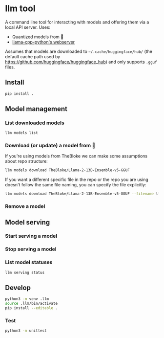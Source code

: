 # llm tool

A command line tool for interacting with models and offering them via a local API
server. Uses:
* Quantized models from 🤗
* [llama-cpp-python's webserver](https://github.com/abetlen/llama-cpp-python#web-server)

Assumes that models are downloaded to `~/.cache/huggingface/hub/` (the default cache path
used by https://github.com/huggingface/huggingface_hub) and only supports `.gguf` files.

## Install

```bash
pip install .
```

## Model management

### List downloaded models

```bash
llm models list
```

### Download (or update) a model from 🤗

If you're using models from TheBloke we can make some assumptions about repo
structure:

```bash
llm models download TheBloke/Llama-2-13B-Ensemble-v5-GGUF
```

If you want a different specific file in the repo or the repo you are using
doesn't follow the same file naming, you can specify the file explicitly:

```bash
llm models download TheBloke/Llama-2-13B-Ensemble-v5-GGUF --filename llama-2-13b-ensemble-v5.Q4_K_S.gguf
```

### Remove a model

## Model serving

### Start serving a model

### Stop serving a model

### List model statuses

```bash
llm serving status
```

## Develop

```bash
python3 -m venv .llm
source .llm/bin/activate
pip install --editable .
```

### Test

```bash
python3 -m unittest
```